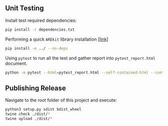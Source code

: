 ## Unit Testing

Install test required dependencies:
```bash
pip install -r dependencies.txt
```

Performing a quick `AREkit` library installation
[[link]](https://stackoverflow.com/questions/19048732/python-setup-py-develop-vs-install)
```bash
pip install -e ../ --no-deps
```

Using `pytest` to run all the test and gather report into `pytest_report.html` document.
```bash
python -m pytest --html=pytest_report.html --self-contained-html --continue-on-collection-errors .
```

## Publishing Release

Navigate to the root folder of this project and execute:
```bash
python3 setup.py sdist bdist_wheel
twine check ./dist/*
twine upload ./dist/*